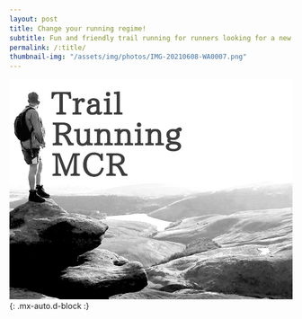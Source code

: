 ```yaml
---
layout: post
title: Change your running regime!
subtitle: Fun and friendly trail running for runners looking for a new challenge, the serious outdoor types, and the mud-curious.
permalink: /:title/
thumbnail-img: "/assets/img/photos/IMG-20210608-WA0007.png"
---
```

![Mellor](/assets/img/photos/IMG-20210608-WA0007.png){: .mx-auto.d-block :}


